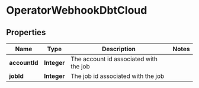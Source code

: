 

# OperatorWebhookDbtCloud


## Properties

| Name | Type | Description | Notes |
|------------ | ------------- | ------------- | -------------|
|**accountId** | **Integer** | The account id associated with the job |  |
|**jobId** | **Integer** | The job id associated with the job |  |



